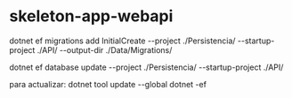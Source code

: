 # skeleton-app-webapi

dotnet ef migrations add InitialCreate --project ./Persistencia/ --startup-project ./API/ --output-dir ./Data/Migrations/

dotnet ef database update --project ./Persistencia/ --startup-project ./API/  

para actualizar: dotnet tool update --global dotnet -ef